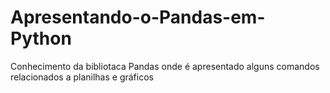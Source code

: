 # Apresentando-o-Pandas-em-Python

Conhecimento da bibliotaca Pandas onde é apresentado alguns comandos relacionados a planilhas e gráficos
